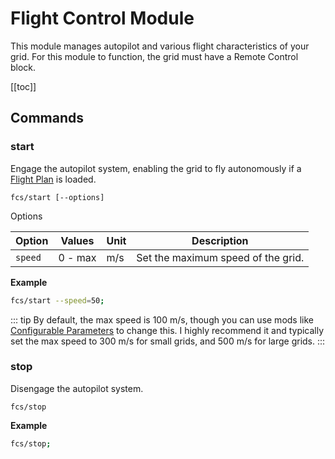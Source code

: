 # Flight Control Module
<!-- [< Modules](../Modules.md) -->

This module manages autopilot and various flight characteristics of your grid. For this module to function, the grid must have a Remote Control block.

[[toc]]

## Commands

### start
Engage the autopilot system, enabling the grid to fly autonomously if a [Flight Plan](../Extension/FlightPlanningModule.md) is loaded.
```
fcs/start [--options]
```
Options
<!-- table of cli options -->
| Option  | Values  | Unit | Description                        |
| ------- | ------- | ---- | ---------------------------------- |
| `speed` | 0 - max | m/s  | Set the maximum speed of the grid. |

**Example**

```bash title="Terminal"
fcs/start --speed=50;
```

::: tip
By default, the max speed is 100 m/s, though you can use mods like [Configurable Parameters](https://steamcommunity.com/sharedfiles/filedetails/?id=2422592854) to change this. I highly recommend it and typically set the max speed to 300 m/s for small grids, and 500 m/s for large grids.
:::


### stop
Disengage the autopilot system.
```
fcs/stop
```

**Example**

```bash title="Terminal"
fcs/stop;
```